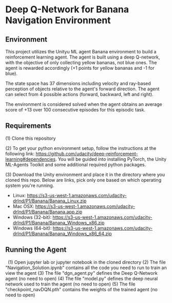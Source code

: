 # Deep Q-Network for Banana Navigation Environment

## Environment
This project utilizes the Unityu ML agent Banana environment to build a reinforcement learning agent. The agent is built using a deep Q-network, with the objective of only collecting yellow bananas, not blue ones. The agent is rewarded accordingly (+1 points for yellow bananas and -1 for blue).

The state space has 37 dimensions including velocity and ray-based perception of objects relative to the agent's forward direction. The agent can select from 4 possible actions (forward, backward, left and right).

The environment is considered solved when the agent obtains an average score of +13 over 100 consecutive episodes for this episodic task.

## Requirements
(1) Clone this repository

(2) To get your python environment setup, follow the instructions at the following link: https://github.com/udacity/deep-reinforcement-learning#dependencies. You will be guided into installing PyTorch, the Unity ML-Agents Toolkit and some additional required python packages.

(3) Download the Unity environment and place it in the directory where you cloned this repo. Below are links, pick only one based on which operating system you're running.
  * Linux: https://s3-us-west-1.amazonaws.com/udacity-drlnd/P1/Banana/Banana_Linux.zip
  * Mac OSX: https://s3-us-west-1.amazonaws.com/udacity-drlnd/P1/Banana/Banana.app.zip
  * Windows (32-bit): https://s3-us-west-1.amazonaws.com/udacity-drlnd/P1/Banana/Banana_Windows_x86.zip
  * Windows (64-bit): https://s3-us-west-1.amazonaws.com/udacity-drlnd/P1/Banana/Banana_Windows_x86_64.zip
&nbsp;

## Running the Agent
&nbsp;
(1) Open jupyter lab or jupyter notebook in the cloned directory
(2) The file "Navigation_Solution.ipynb" contains all the code you need to run to train an view the agent
(3) The file "dgn_agent.py" defines the Deep Q-Network agent (no need to open)
(4) The file "model.py" defines the deep neural network used to train the agent (no need to open)
(5) The file "checkpoint_navDQN.pth" contains the weights of the trained agent (no need to open)



